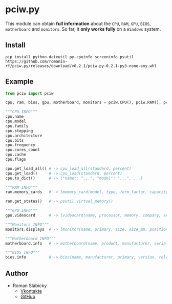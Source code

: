 # pciw.py
This module can obtain __full information__ about the `CPU`, `RAM`, `GPU`, `BIOS`, `motherboard` and `monitors`.
So far, it __only works fully__ on a `Windows` system.
## Install
```
pip install python-dateutil py-cpuinfo screeninfo psutil https://github.com/romanin-rf/pciw.py/releases/download/v0.2.1/pciw.py-0.2.1-py3-none-any.whl
```
## Example
```python
from pciw import pciw

cpu, ram, bios, gpu, motherboard, monitors = pciw.CPU(), pciw.RAM(), pciw.BIOS(), pciw.GPU(), pciw.Motherboard(), pciw.Monitors()

"""CPU INFO"""
cpu.name
cpu.model
cpu.family
cpu.stepping
cpu.architecture
cpu.bits
cpu.frequency
cpu.cores_count
cpu.cache
cpu.flags

cpu.get_load_all() # -> cpu_load_all(standard, percent)
cpu.get_load()     # -> cpu_load(standard, percent)
cpu.to_dict()      # -> {"name": "...", "model": "...", ...}

"""RAM INFO"""
ram.memory_cards   # -> [memory_card(model, type, form_factor, capacity, frequency, serial_number, data_width, location), ...]

ram.get_status()   # -> psutil.virtual_memory()

"""GPU INFO"""
gpu.videocard      # -> [videocard(name, processor, memory, company, availability, driver_date, driver_version), ...]

"""Monitors INFO"""
monitors.displays  # -> [monitor(name, primary, size, size_mm, position), ...]

"""Motherboard INFO"""
motherboard.info   # -> motherboard(name, product, manufacturer, serial_number, version, tag, status, features)

"""BIOS INFO"""
bios.info          # -> bios(name, manufacturer, primary, version, release_date, serial_number, language_current, language_supported, characteristics, smbios)

```
## Author
- Roman Slabicky
    - [Vkontakte](https://vk.com/romanin2)
    - [GitHub](https://github.com/romanin-rf)
